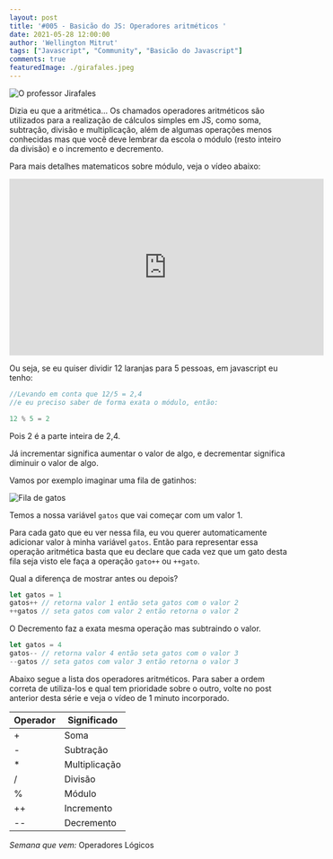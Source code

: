 ```yaml
---
layout: post
title: '#005 - Basicão do JS: Operadores aritméticos '
date: 2021-05-28 12:00:00
author: 'Wellington Mitrut'
tags: ["Javascript", "Community", "Basicão do Javascript"]
comments: true
featuredImage: ./girafales.jpeg
---
```


![O professor Jirafales](https://dev-to-uploads.s3.amazonaws.com/uploads/articles/li76o5i8hwolzk45mdfh.jpg)

Dizia eu que a aritmética... Os chamados  operadores aritméticos são utilizados para a realização de cálculos simples em JS, como soma, subtração, divisão e multiplicação, além de algumas operações menos conhecidas mas que você deve lembrar da escola o módulo (resto inteiro da divisão) e o incremento e decremento.

Para mais detalhes matematicos sobre módulo, veja o vídeo abaixo:

<iframe width="560" height="315" src="https://www.youtube.com/embed/m4CYmd_lGmo" title="YouTube video player" frameborder="0" allow="accelerometer; autoplay; clipboard-write; encrypted-media; gyroscope; picture-in-picture" allowfullscreen></iframe>

Ou seja, se eu quiser dividir 12 laranjas para 5 pessoas, em javascript eu tenho:

```javascript
//Levando em conta que 12/5 = 2,4
//e eu preciso saber de forma exata o módulo, então:

12 % 5 = 2
```

Pois 2 é a parte inteira de 2,4.

Já  incrementar significa aumentar o valor de algo, e decrementar significa diminuir o valor de algo. 

Vamos por exemplo imaginar uma fila de gatinhos:

![Fila de gatos](https://dev-to-uploads.s3.amazonaws.com/uploads/articles/75u8ndof8whnxqpqy23f.png)

Temos a nossa variável `gatos` que vai começar com um valor 1.

Para cada gato que eu ver nessa fila, eu vou querer automaticamente adicionar valor à minha variável `gatos`. Então para representar essa operação aritmética basta que eu declare que cada vez que um gato desta fila seja visto ele faça a operação `gato++` ou `++gato`.

Qual a diferença de mostrar antes ou depois?

```jsx
let gatos = 1
gatos++ // retorna valor 1 então seta gatos com o valor 2 
++gatos // seta gatos com valor 2 então retorna o valor 2
```

O Decremento faz a exata mesma operação mas subtraindo o valor.

```jsx
let gatos = 4
gatos-- // retorna valor 4 então seta gatos com o valor 3
--gatos // seta gatos com valor 3 então retorna o valor 3
```

Abaixo segue a lista dos operadores aritméticos. Para saber a ordem correta de utiliza-los e qual tem prioridade sobre o outro, volte no post anterior desta série e veja o vídeo de 1 minuto incorporado.

| Operador  | Significado  |
|---|---|
| + | Soma |
| - | Subtração |
| * | Multiplicação |
| / | Divisão |
| % | Módulo |
| ++ | Incremento |
| -- | Decremento |

*Semana que vem:* Operadores Lógicos